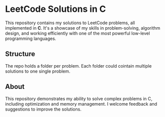 # LeetCode Solutions in C

This repository contains my solutions to LeetCode problems, all implemented in **C**. It's a showcase of my skills in problem-solving, algorithm design, and working efficiently with one of the most powerful low-level programming languages.

## Structure

The repo holds a folder per problem. Each folder could cointain multiple solutions to one single problem.

## About

This repository demonstrates my ability to solve complex problems in C, including optimization and memory management. I welcome feedback and suggestions to improve the solutions.